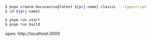 ```sh
$ pnpx create-docusaurus@latest ${prj-name} classic  --typescript
$ cd ${prj-name}
```

```sh
$ pnpm run start
$ pnpm run build
```

open: http://localhost:3000
